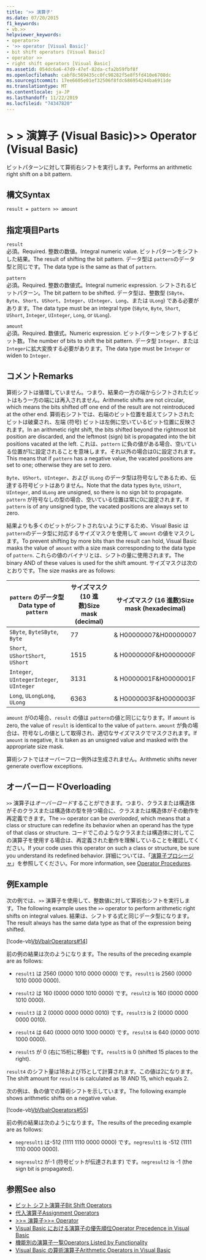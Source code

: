 ```yaml
---
title: '>> 演算子'
ms.date: 07/20/2015
f1_keywords:
- vb.>>
helpviewer_keywords:
- operator>>
- '>> operator [Visual Basic]'
- bit shift operators [Visual Basic]
- operator >>
- right shift operators [Visual Basic]
ms.assetid: 054dc6a6-47d9-47ef-82da-cfa2b59fbf8f
ms.openlocfilehash: cabf8c569435cc0fc98282f5e8f5fd410e6708dc
ms.sourcegitcommit: 17ee6605e01ef32506f8fdc686954244ba6911de
ms.translationtype: MT
ms.contentlocale: ja-JP
ms.lasthandoff: 11/22/2019
ms.locfileid: "74347820"
---
```

# <a name="-operator-visual-basic"></a><span data-ttu-id="c09d3-102">> > 演算子 (Visual Basic)</span><span class="sxs-lookup"><span data-stu-id="c09d3-102">>> Operator (Visual Basic)</span></span>
<span data-ttu-id="c09d3-103">ビットパターンに対して算術右シフトを実行します。</span><span class="sxs-lookup"><span data-stu-id="c09d3-103">Performs an arithmetic right shift on a bit pattern.</span></span>  
  
## <a name="syntax"></a><span data-ttu-id="c09d3-104">構文</span><span class="sxs-lookup"><span data-stu-id="c09d3-104">Syntax</span></span>  
  
```vb  
result = pattern >> amount  
```  
  
## <a name="parts"></a><span data-ttu-id="c09d3-105">指定項目</span><span class="sxs-lookup"><span data-stu-id="c09d3-105">Parts</span></span>  
 `result`  
 <span data-ttu-id="c09d3-106">必須。</span><span class="sxs-lookup"><span data-stu-id="c09d3-106">Required.</span></span> <span data-ttu-id="c09d3-107">整数の数値。</span><span class="sxs-lookup"><span data-stu-id="c09d3-107">Integral numeric value.</span></span> <span data-ttu-id="c09d3-108">ビットパターンをシフトした結果。</span><span class="sxs-lookup"><span data-stu-id="c09d3-108">The result of shifting the bit pattern.</span></span> <span data-ttu-id="c09d3-109">データ型は `pattern`のデータ型と同じです。</span><span class="sxs-lookup"><span data-stu-id="c09d3-109">The data type is the same as that of `pattern`.</span></span>  
  
 `pattern`  
 <span data-ttu-id="c09d3-110">必須。</span><span class="sxs-lookup"><span data-stu-id="c09d3-110">Required.</span></span> <span data-ttu-id="c09d3-111">整数の数値式。</span><span class="sxs-lookup"><span data-stu-id="c09d3-111">Integral numeric expression.</span></span> <span data-ttu-id="c09d3-112">シフトされるビットパターン。</span><span class="sxs-lookup"><span data-stu-id="c09d3-112">The bit pattern to be shifted.</span></span> <span data-ttu-id="c09d3-113">データ型は、整数型 (`SByte`、`Byte`、`Short`、`UShort`、`Integer`、`UInteger`、`Long`、または `ULong`) である必要があります。</span><span class="sxs-lookup"><span data-stu-id="c09d3-113">The data type must be an integral type (`SByte`, `Byte`, `Short`, `UShort`, `Integer`, `UInteger`, `Long`, or `ULong`).</span></span>  
  
 `amount`  
 <span data-ttu-id="c09d3-114">必須。</span><span class="sxs-lookup"><span data-stu-id="c09d3-114">Required.</span></span> <span data-ttu-id="c09d3-115">数値式。</span><span class="sxs-lookup"><span data-stu-id="c09d3-115">Numeric expression.</span></span> <span data-ttu-id="c09d3-116">ビットパターンをシフトするビット数。</span><span class="sxs-lookup"><span data-stu-id="c09d3-116">The number of bits to shift the bit pattern.</span></span> <span data-ttu-id="c09d3-117">データ型 `Integer`、または `Integer`に拡大変換する必要があります。</span><span class="sxs-lookup"><span data-stu-id="c09d3-117">The data type must be `Integer` or widen to `Integer`.</span></span>  
  
## <a name="remarks"></a><span data-ttu-id="c09d3-118">コメント</span><span class="sxs-lookup"><span data-stu-id="c09d3-118">Remarks</span></span>  
 <span data-ttu-id="c09d3-119">算術シフトは循環していません。つまり、結果の一方の端からシフトされたビットはもう一方の端には再入されません。</span><span class="sxs-lookup"><span data-stu-id="c09d3-119">Arithmetic shifts are not circular, which means the bits shifted off one end of the result are not reintroduced at the other end.</span></span> <span data-ttu-id="c09d3-120">算術右シフトでは、右端のビット位置を超えてシフトされたビットは破棄され、左端 (符号) ビットは左側に空いているビット位置に反映されます。</span><span class="sxs-lookup"><span data-stu-id="c09d3-120">In an arithmetic right shift, the bits shifted beyond the rightmost bit position are discarded, and the leftmost (sign) bit is propagated into the bit positions vacated at the left.</span></span> <span data-ttu-id="c09d3-121">これは、`pattern` に負の値がある場合、空いている位置が1に設定されることを意味します。それ以外の場合は0に設定されます。</span><span class="sxs-lookup"><span data-stu-id="c09d3-121">This means that if `pattern` has a negative value, the vacated positions are set to one; otherwise they are set to zero.</span></span>  
  
 <span data-ttu-id="c09d3-122">`Byte`、`UShort`、`UInteger`、および `ULong` のデータ型は符号なしであるため、伝達する符号ビットはありません。</span><span class="sxs-lookup"><span data-stu-id="c09d3-122">Note that the data types `Byte`, `UShort`, `UInteger`, and `ULong` are unsigned, so there is no sign bit to propagate.</span></span> <span data-ttu-id="c09d3-123">`pattern` が符号なしの型の場合、空いている位置は常に0に設定されます。</span><span class="sxs-lookup"><span data-stu-id="c09d3-123">If `pattern` is of any unsigned type, the vacated positions are always set to zero.</span></span>  
  
 <span data-ttu-id="c09d3-124">結果よりも多くのビットがシフトされないようにするため、Visual Basic は `pattern`のデータ型に対応するサイズマスクを使用して `amount` の値をマスクします。</span><span class="sxs-lookup"><span data-stu-id="c09d3-124">To prevent shifting by more bits than the result can hold, Visual Basic masks the value of `amount` with a size mask corresponding to the data type of `pattern`.</span></span> <span data-ttu-id="c09d3-125">これらの値のバイナリとは、シフトの量に使用されます。</span><span class="sxs-lookup"><span data-stu-id="c09d3-125">The binary AND of these values is used for the shift amount.</span></span> <span data-ttu-id="c09d3-126">サイズマスクは次のとおりです。</span><span class="sxs-lookup"><span data-stu-id="c09d3-126">The size masks are as follows:</span></span>  
  
|<span data-ttu-id="c09d3-127">`pattern` のデータ型</span><span class="sxs-lookup"><span data-stu-id="c09d3-127">Data type of `pattern`</span></span>|<span data-ttu-id="c09d3-128">サイズマスク (10 進数)</span><span class="sxs-lookup"><span data-stu-id="c09d3-128">Size mask (decimal)</span></span>|<span data-ttu-id="c09d3-129">サイズマスク (16 進数)</span><span class="sxs-lookup"><span data-stu-id="c09d3-129">Size mask (hexadecimal)</span></span>|  
|----------------------------|---------------------------|-------------------------------|  
|<span data-ttu-id="c09d3-130">`SByte`, `Byte`</span><span class="sxs-lookup"><span data-stu-id="c09d3-130">`SByte`, `Byte`</span></span>|<span data-ttu-id="c09d3-131">7</span><span class="sxs-lookup"><span data-stu-id="c09d3-131">7</span></span>|<span data-ttu-id="c09d3-132">& H00000007</span><span class="sxs-lookup"><span data-stu-id="c09d3-132">&H00000007</span></span>|  
|<span data-ttu-id="c09d3-133">`Short`, `UShort`</span><span class="sxs-lookup"><span data-stu-id="c09d3-133">`Short`, `UShort`</span></span>|<span data-ttu-id="c09d3-134">15</span><span class="sxs-lookup"><span data-stu-id="c09d3-134">15</span></span>|<span data-ttu-id="c09d3-135">& H0000000F</span><span class="sxs-lookup"><span data-stu-id="c09d3-135">&H0000000F</span></span>|  
|<span data-ttu-id="c09d3-136">`Integer`, `UInteger`</span><span class="sxs-lookup"><span data-stu-id="c09d3-136">`Integer`, `UInteger`</span></span>|<span data-ttu-id="c09d3-137">31</span><span class="sxs-lookup"><span data-stu-id="c09d3-137">31</span></span>|<span data-ttu-id="c09d3-138">& H0000001F</span><span class="sxs-lookup"><span data-stu-id="c09d3-138">&H0000001F</span></span>|  
|<span data-ttu-id="c09d3-139">`Long`, `ULong`</span><span class="sxs-lookup"><span data-stu-id="c09d3-139">`Long`, `ULong`</span></span>|<span data-ttu-id="c09d3-140">63</span><span class="sxs-lookup"><span data-stu-id="c09d3-140">63</span></span>|<span data-ttu-id="c09d3-141">& H0000003F</span><span class="sxs-lookup"><span data-stu-id="c09d3-141">&H0000003F</span></span>|  
  
 <span data-ttu-id="c09d3-142">`amount` が0の場合、`result` の値は `pattern`の値と同じになります。</span><span class="sxs-lookup"><span data-stu-id="c09d3-142">If `amount` is zero, the value of `result` is identical to the value of `pattern`.</span></span> <span data-ttu-id="c09d3-143">`amount` が負の場合は、符号なしの値として取得され、適切なサイズマスクでマスクされます。</span><span class="sxs-lookup"><span data-stu-id="c09d3-143">If `amount` is negative, it is taken as an unsigned value and masked with the appropriate size mask.</span></span>  
  
 <span data-ttu-id="c09d3-144">算術シフトではオーバーフロー例外は生成されません。</span><span class="sxs-lookup"><span data-stu-id="c09d3-144">Arithmetic shifts never generate overflow exceptions.</span></span>  
  
## <a name="overloading"></a><span data-ttu-id="c09d3-145">オーバーロード</span><span class="sxs-lookup"><span data-stu-id="c09d3-145">Overloading</span></span>  
 <span data-ttu-id="c09d3-146">`>>` 演算子は*オーバーロード*することができます。つまり、クラスまたは構造体がそのクラスまたは構造体の型を持つ場合に、クラスまたは構造体がその動作を再定義できます。</span><span class="sxs-lookup"><span data-stu-id="c09d3-146">The `>>` operator can be *overloaded*, which means that a class or structure can redefine its behavior when an operand has the type of that class or structure.</span></span> <span data-ttu-id="c09d3-147">コードでこのようなクラスまたは構造体に対してこの演算子を使用する場合は、再定義された動作を理解していることを確認してください。</span><span class="sxs-lookup"><span data-stu-id="c09d3-147">If your code uses this operator on such a class or structure, be sure you understand its redefined behavior.</span></span> <span data-ttu-id="c09d3-148">詳細については、「[演算子プロシージャ](../../../visual-basic/programming-guide/language-features/procedures/operator-procedures.md)」を参照してください。</span><span class="sxs-lookup"><span data-stu-id="c09d3-148">For more information, see [Operator Procedures](../../../visual-basic/programming-guide/language-features/procedures/operator-procedures.md).</span></span>  
  
## <a name="example"></a><span data-ttu-id="c09d3-149">例</span><span class="sxs-lookup"><span data-stu-id="c09d3-149">Example</span></span>  
 <span data-ttu-id="c09d3-150">次の例では、`>>` 演算子を使用して、整数値に対して算術右シフトを実行します。</span><span class="sxs-lookup"><span data-stu-id="c09d3-150">The following example uses the `>>` operator to perform arithmetic right shifts on integral values.</span></span> <span data-ttu-id="c09d3-151">結果は、シフトする式と同じデータ型になります。</span><span class="sxs-lookup"><span data-stu-id="c09d3-151">The result always has the same data type as that of the expression being shifted.</span></span>  
  
 [!code-vb[VbVbalrOperators#14](~/samples/snippets/visualbasic/VS_Snippets_VBCSharp/VbVbalrOperators/VB/Class1.vb#14)]  
  
 <span data-ttu-id="c09d3-152">前の例の結果は次のようになります。</span><span class="sxs-lookup"><span data-stu-id="c09d3-152">The results of the preceding example are as follows:</span></span>  
  
- <span data-ttu-id="c09d3-153">`result1` は 2560 (0000 1010 0000 0000) です。</span><span class="sxs-lookup"><span data-stu-id="c09d3-153">`result1` is 2560 (0000 1010 0000 0000).</span></span>  
  
- <span data-ttu-id="c09d3-154">`result2` は 160 (0000 0000 1010 0000) です。</span><span class="sxs-lookup"><span data-stu-id="c09d3-154">`result2` is 160 (0000 0000 1010 0000).</span></span>  
  
- <span data-ttu-id="c09d3-155">`result3` は 2 (0000 0000 0000 0010) です。</span><span class="sxs-lookup"><span data-stu-id="c09d3-155">`result3` is 2 (0000 0000 0000 0010).</span></span>  
  
- <span data-ttu-id="c09d3-156">`result4` は 640 (0000 0010 1000 0000) です。</span><span class="sxs-lookup"><span data-stu-id="c09d3-156">`result4` is 640 (0000 0010 1000 0000).</span></span>  
  
- <span data-ttu-id="c09d3-157">`result5` が 0 (右に15桁に移動) です。</span><span class="sxs-lookup"><span data-stu-id="c09d3-157">`result5` is 0 (shifted 15 places to the right).</span></span>  
  
 <span data-ttu-id="c09d3-158">`result4` のシフト量は18および15として計算されます。この値は2になります。</span><span class="sxs-lookup"><span data-stu-id="c09d3-158">The shift amount for `result4` is calculated as 18 AND 15, which equals 2.</span></span>  
  
 <span data-ttu-id="c09d3-159">次の例は、負の値での算術シフトを示しています。</span><span class="sxs-lookup"><span data-stu-id="c09d3-159">The following example shows arithmetic shifts on a negative value.</span></span>  
  
 [!code-vb[VbVbalrOperators#55](~/samples/snippets/visualbasic/VS_Snippets_VBCSharp/VbVbalrOperators/VB/Class1.vb#55)]  
  
 <span data-ttu-id="c09d3-160">前の例の結果は次のようになります。</span><span class="sxs-lookup"><span data-stu-id="c09d3-160">The results of the preceding example are as follows:</span></span>  
  
- <span data-ttu-id="c09d3-161">`negresult1` は-512 (1111 1110 0000 0000) です。</span><span class="sxs-lookup"><span data-stu-id="c09d3-161">`negresult1` is -512 (1111 1110 0000 0000).</span></span>  
  
- <span data-ttu-id="c09d3-162">`negresult2` が-1 (符号ビットが伝達されます) です。</span><span class="sxs-lookup"><span data-stu-id="c09d3-162">`negresult2` is -1 (the sign bit is propagated).</span></span>  
  
## <a name="see-also"></a><span data-ttu-id="c09d3-163">参照</span><span class="sxs-lookup"><span data-stu-id="c09d3-163">See also</span></span>

- [<span data-ttu-id="c09d3-164">ビット シフト演算子</span><span class="sxs-lookup"><span data-stu-id="c09d3-164">Bit Shift Operators</span></span>](../../../visual-basic/language-reference/operators/bit-shift-operators.md)
- [<span data-ttu-id="c09d3-165">代入演算子</span><span class="sxs-lookup"><span data-stu-id="c09d3-165">Assignment Operators</span></span>](../../../visual-basic/language-reference/operators/assignment-operators.md)
- [<span data-ttu-id="c09d3-166">>>= 演算子</span><span class="sxs-lookup"><span data-stu-id="c09d3-166">>>= Operator</span></span>](../../../visual-basic/language-reference/operators/right-shift-assignment-operator.md)
- [<span data-ttu-id="c09d3-167">Visual Basic における演算子の優先順位</span><span class="sxs-lookup"><span data-stu-id="c09d3-167">Operator Precedence in Visual Basic</span></span>](../../../visual-basic/language-reference/operators/operator-precedence.md)
- [<span data-ttu-id="c09d3-168">機能別の演算子一覧</span><span class="sxs-lookup"><span data-stu-id="c09d3-168">Operators Listed by Functionality</span></span>](../../../visual-basic/language-reference/operators/operators-listed-by-functionality.md)
- [<span data-ttu-id="c09d3-169">Visual Basic の算術演算子</span><span class="sxs-lookup"><span data-stu-id="c09d3-169">Arithmetic Operators in Visual Basic</span></span>](../../../visual-basic/programming-guide/language-features/operators-and-expressions/arithmetic-operators.md)
